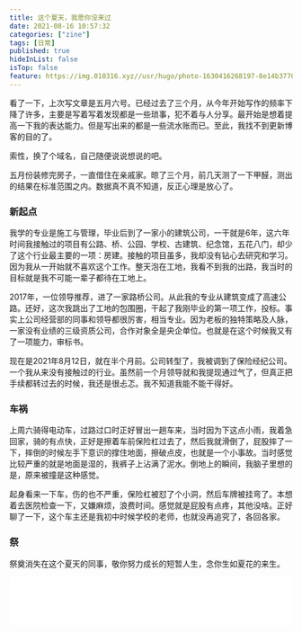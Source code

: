 ```yaml
---
title: 这个夏天，我愿你没来过
date: 2021-08-16 10:57:32
categories: ["zine"] 
tags: [日常]
published: true
hideInList: false
isTop: false
feature: https://img.010316.xyz//usr/hugo/photo-1630416268197-8e14b3770960.png
---
```

看了一下，上次写文章是五月六号。已经过去了三个月，从今年开始写作的频率下降了许多，主要是写着写着发现都是一些琐事，犯不着与人分享。最开始是想着提高一下我的表达能力。但是写出来的都是一些流水账而已。至此，我找不到更新博客的目的了。

索性，换了个域名，自己随便说说想说的吧。

五月份装修完房子，一直借住在亲戚家。晾了三个月，前几天测了一下甲醛，测出的结果在标准范围之内。数据真不真不知道，反正心理是放心了。

### 新起点

我学的专业是施工与管理，毕业后到了一家小的建筑公司，一干就是6年，这六年时间我接触过的项目有公路、桥、公园、学校、古建筑、纪念馆，五花八门，却少了这个行业最主要的一项：房建。接触的项目虽多，我却没有钻心去研究和学习。因为我从一开始就不喜欢这个工作。整天泡在工地，我看不到我的出路，我当时的目标就是我不可能一辈子都待在工地上。

2017年，一位领导推荐，进了一家路桥公司。从此我的专业从建筑变成了高速公路。还好，这次我跳出了工地的包围圈，干起了我刚毕业的第一项工作，投标。事实上公司经营部的同事和领导都很厉害，相当专业。因为老板的独特策略及人脉，一家没有业绩的三级资质公司，合作对象全是央企单位。也就是在这个时候我又有了一项能力，审标书。

现在是2021年8月12日，就在半个月前。公司转型了，我被调到了保险经纪公司。一个我从来没有接触过的行业。虽然前一个月领导就和我提现通过气了，但真正把手续都转过去的时候，我还是很忐忑。我不知道我能不能干得好。

### 车祸

上周六骑得电动车，过路过口时正好冒出一趟车来，当时因为下这点小雨，我着急回家，骑的有点快，正好是擦着车前保险杠过去了，然后我就滑倒了，屁股摔了一下，摔倒的时候左手下意识的撑住地面，擦破点皮，也就是一个小事故。当时感觉比较严重的就是地面是湿的，我裤子上沾满了泥水。倒地上的瞬间，我脑子里想的是，原来被撞是这种感觉。

起身看来一下车，伤的也不严重，保险杠被怼了个小洞，然后车牌被挂弯了。本想着去医院检查一下，又嫌麻烦，浪费时间。感觉就是屁股有点疼，其他没啥。正好聊了一下，这个车主还是我初中时候学校的老师，也就没再追究了，各回各家。

### 祭

祭奠消失在这个夏天的同事，敬你努力成长的短暂人生，念你生如夏花的来生。

<iframe frameborder="no" border="0" marginwidth="0" marginheight="0" width="100%" height="86" src="//music.163.com/outchain/player?type=2&id=1862539409&auto=0&height=66"></iframe>
